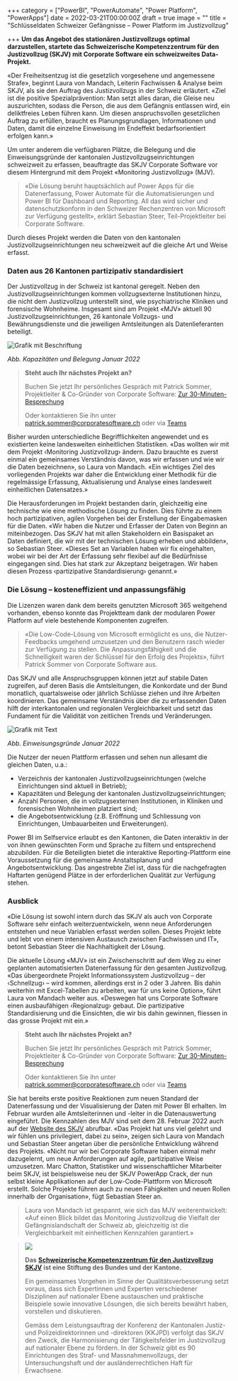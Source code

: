 +++
category = ["PowerBI", "PowerAutomate", "Power Platform", "PowerApps"]
date = 2022-03-21T00:00:00Z
draft = true
image = ""
title = "Schlüsseldaten Schweizer Gefängnisse  – Power Platform im Justizvollzug"

+++
**Um das Angebot des stationären Justizvollzugs optimal darzustellen, startete das Schweizerische Kompetenzzentrum für den Justizvollzug (SKJV) mit Corporate Software ein schweizweites Data-Projekt.**

«Der Freiheitsentzug ist die gesetzlich vorgesehene und angemessene Strafe», beginnt Laura von Mandach, Leiterin Fachwissen & Analyse beim SKJV, als sie den Auftrag des Justizvollzugs in der Schweiz erläutert. «Ziel ist die positive Spezialprävention: Man setzt alles daran, die Gleise neu auszurichten, sodass die Person, die aus dem Gefängnis entlassen wird, ein deliktfreies Leben führen kann. Um diesen anspruchsvollen gesetzlichen Auftrag zu erfüllen, braucht es Planungsgrundlagen, Informationen und Daten, damit die einzelne Einweisung im Endeffekt bedarfsorientiert erfolgen kann.»

Um unter anderem die verfügbaren Plätze, die Belegung und die Einweisungsgründe der kantonalen Justizvollzugseinrichtungen schweizweit zu erfassen, beauftragte das SKJV Corporate Software vor diesem Hintergrund mit dem Projekt «Monitoring Justizvollzug» (MJV).

> «Die Lösung beruht hauptsächlich auf Power Apps für die Datenerfassung, Power Automate für die Automatisierungen und Power BI für Dashboard und Reporting. All das wird sicher und datenschutzkonform in den Schweizer Rechenzentren von Microsoft zur Verfügung gestellt», erklärt Sebastian Steer, Teil-Projektleiter bei Corporate Software.

Durch dieses Projekt werden die Daten von den kantonalen Justizvollzugseinrichtungen neu schweizweit auf die gleiche Art und Weise erfasst.

### **Daten aus 26 Kantonen partizipativ standardisiert**

Der Justizvollzug in der Schweiz ist kantonal geregelt. Neben den Justizvollzugseinrichtungen kommen vollzugsexterne Institutionen hinzu, die nicht dem Justizvollzug unterstellt sind, wie psychiatrische Kliniken und forensische Wohnheime. Insgesamt sind am Projekt «MJV» aktuell 90 Justizvollzugseinrichtungen, 26 kantonale Vollzugs- und Bewährungsdienste und die jeweiligen Amtsleitungen als Datenlieferanten beteiligt.

![Grafik mit Beschriftung](/uploads/bildschirmfoto-2022-03-09-um-16-05-06.png "Abb. Kapazitäten und Belegung Januar 2022")

_Abb. Kapazitäten und Belegung Januar 2022_

> **Steht auch Ihr nächstes Projekt an?**
>
> Buchen Sie jetzt Ihr persönliches Gespräch mit Patrick Sommer, Projektleiter & Co-Gründer von Corporate Software: [Zur 30-Minuten-Besprechung](https://calendly.com/patricksommer/30min)
>
> Oder kontaktieren Sie ihn unter [patrick.sommer@corporatesoftware.ch](mailto:patrick.sommer@corporatesoftware.ch "E-Mail Patrick Sommer") oder via [Teams](https://teams.microsoft.com/l/chat/0/0?users=patrick.sommer@corporatesoftware.ch "Teams Patrick Sommer")

Bisher wurden unterschiedliche Begrifflichkeiten angewendet und es existierten keine landesweiten einheitlichen Statistiken. «Das wollten wir mit dem Projekt ‹Monitoring Justizvollzug› ändern. Dazu brauchte es zuerst einmal ein gemeinsames Verständnis davon, was wir erfassen und wie wir die Daten bezeichnen», so Laura von Mandach. «Ein wichtiges Ziel des vorliegenden Projekts war daher die Entwicklung einer Methodik für die regelmässige Erfassung, Aktualisierung und Analyse eines landesweit einheitlichen Datensatzes.»

Die Herausforderungen im Projekt bestanden darin, gleichzeitig eine technische wie eine methodische Lösung zu finden. Dies führte zu einem hoch partizipativen, agilen Vorgehen bei der Erstellung der Eingabemasken für die Daten. «Wir haben die Nutzer und Erfasser der Daten von Beginn an miteinbezogen. Das SKJV hat mit allen Stakeholdern ein Basispaket an Daten definiert, die wir mit der technischen Lösung erheben und abbilden», so Sebastian Steer. «Dieses Set an Variablen haben wir fix eingehalten, wobei wir bei der Art der Erfassung sehr flexibel auf die Bedürfnisse eingegangen sind. Dies hat stark zur Akzeptanz beigetragen. Wir haben diesen Prozess ‹partizipative Standardisierung› genannt.»

### Die Lösung – kosteneffizient und anpassungsfähig

Die Lizenzen waren dank dem bereits genutzten Microsoft 365 weitgehend vorhanden, ebenso konnte das Projektteam dank der modularen Power Platform auf viele bestehende Komponenten zugreifen.

> «Die Low-Code-Lösung von Microsoft ermöglicht es uns, die Nutzer-Feedbacks umgehend umzusetzen und den Benutzern rasch wieder zur Verfügung zu stellen. Die Anpassungsfähigkeit und die Schnelligkeit waren der Schlüssel für den Erfolg des Projekts», führt Patrick Sommer von Corporate Software aus.

Das SKJV und alle Anspruchsgruppen können jetzt auf stabile Daten zugreifen, auf deren Basis die Amtsleitungen, die Konkordate und der Bund monatlich, quartalsweise oder jährlich Schlüsse ziehen und ihre Arbeiten koordinieren. Das gemeinsame Verständnis über die zu erfassenden Daten hilft der interkantonalen und regionalen Vergleichbarkeit und setzt das Fundament für die Validität von zeitlichen Trends und Veränderungen.

![Grafik mit Text](/uploads/bildschirmfoto-2022-03-09-um-16-07-21.png "Abb. Einweisungsgründe Januar 2022")

_Abb. Einweisungsgründe Januar 2022_

Die Nutzer der neuen Plattform erfassen und sehen nun allesamt die gleichen Daten, u.a.:

* Verzeichnis der kantonalen Justizvollzugseinrichtungen (welche Einrichtungen sind aktuell in Betrieb);
* Kapazitäten und Belegung der kantonalen Justizvollzugseinrichtungen;
* Anzahl Personen, die in vollzugsexternen Institutionen, in Kliniken und forensischen Wohnheimen platziert sind;
* die Angebotsentwicklung (z.B. Eröffnung und Schliessung von Einrichtungen, Umbauarbeiten und Erweiterungen).

Power BI im Selfservice erlaubt es den Kantonen, die Daten interaktiv in der von ihnen gewünschten Form und Sprache zu filtern und entsprechend abzubilden. Für die Beteiligten bietet die interaktive Reporting-Plattform eine Voraussetzung für die gemeinsame Anstaltsplanung und Angebotsentwicklung. Das angestrebte Ziel ist, dass für die nachgefragten Haftarten genügend Plätze in der erforderlichen Qualität zur Verfügung stehen.

### Ausblick

«Die Lösung ist sowohl intern durch das SKJV als auch von Corporate Software sehr einfach weiterzuentwickeln, wenn neue Anforderungen entstehen und neue Variablen erfasst werden sollen. Dieses Projekt lebte und lebt von einem intensiven Austausch zwischen Fachwissen und IT», betont Sebastian Steer die Nachhaltigkeit der Lösung.

Die aktuelle Lösung «MJV» ist ein Zwischenschritt auf dem Weg zu einer geplanten automatisierten Datenerfassung für den gesamten Justizvollzug. «Das übergeordnete Projekt Informationssystem Justizvollzug – der ‹Schnellzug› – wird kommen, allerdings erst in 2 oder 3 Jahren. Bis dahin weiterhin mit Excel-Tabellen zu arbeiten, war für uns keine Option», führt Laura von Mandach weiter aus. «Deswegen hat uns Corporate Software einen ausbaufähigen ‹Regionalzug› gebaut. Die partizipative Standardisierung und die Einsichten, die wir bis dahin gewinnen, fliessen in das grosse Projekt mit ein.»

> **Steht auch Ihr nächstes Projekt an?**
>
> Buchen Sie jetzt Ihr persönliches Gespräch mit Patrick Sommer, Projektleiter & Co-Gründer von Corporate Software: [Zur 30-Minuten-Besprechung](https://calendly.com/patricksommer/30min "30-Minuten-Besprechung mit Patrick Sommer")
>
> Oder kontaktieren Sie ihn unter [patrick.sommer@corporatesoftware.ch](mailto:patrick.sommer@corporatesoftware.ch "E-Mail Patrick Sommer") oder via [Teams](https://teams.microsoft.com/l/chat/0/0?users=patrick.sommer@corporatesoftware.ch "Teams Patrick Sommer")

Sie hat bereits erste positive Reaktionen zum neuen Standard der Datenerfassung und der Visualisierung der Daten mit Power BI erhalten. Im Februar wurden alle Amtsleiterinnen und -leiter in die Datenauswertung eingeführt. Die Kennzahlen des MJV sind seit dem 28. Februar 2022 auch auf der [Website des SKJV](https://www.skjv.ch/de/unsere-dienstleistungen/monitoring-justizvollzug "Link SKJV Website") abrufbar. «Das Projekt hat uns viel gelehrt und wir fühlen uns privilegiert, dabei zu sein», zeigen sich Laura von Mandach und Sebastian Steer angetan über die persönliche Entwicklung während des Projekts. «Nicht nur wir bei Corporate Software haben einmal mehr dazugelernt, um neue Anforderungen auf agile, partizipative Weise umzusetzen. Marc Chatton, Statistiker und wissenschaftlicher Mitarbeiter beim SKJV, ist beispielsweise neu der SKJV PowerApp Crack, der nun selbst kleine Applikationen auf der Low-Code-Plattform von Microsoft erstellt. Solche Projekte führen auch zu neuen Fähigkeiten und neuen Rollen innerhalb der Organisation», fügt Sebastian Steer an.

> Laura von Mandach ist gespannt, wie sich das MJV weiterentwickelt: «Auf einen Blick bildet das Monitoring Justizvollzug die Vielfalt der Gefängnislandschaft der Schweiz ab, gleichzeitig ist die Vergleichbarkeit mit einheitlichen Kennzahlen garantiert.»

> **![](/uploads/skjv.svg)**
>
> **Das** [**Schweizerische Kompetenzzentrum für den Justizvollzug SKJV**](https://www.skjv.ch/de/unsere-dienstleistungen/monitoring-justizvollzug "Link SKJV Website") **ist eine Stiftung des Bundes und der Kantone.**
>
> Ein gemeinsames Vorgehen im Sinne der Qualitätsverbesserung setzt voraus, dass sich Expertinnen und Experten verschiedener Disziplinen auf nationaler Ebene austauschen und praktische Beispiele sowie innovative Lösungen, die sich bereits bewährt haben, vorstellen und diskutieren.
>
> Gemäss dem Leistungsauftrag der Konferenz der Kantonalen Justiz- und Polizeidirektorinnen und -direktoren (KKJPD) verfolgt das SKJV den Zweck, die Harmonisierung der Tätigkeitsfelder im Justizvollzug auf nationaler Ebene zu fördern. In der Schweiz gibt es 90 Einrichtungen des Straf- und Massnahmenvollzugs, der Untersuchungshaft und der ausländerrechtlichen Haft für Erwachsene.